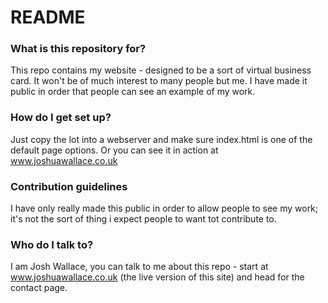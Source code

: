 # README #

### What is this repository for? ###

This repo contains my website - designed to be a sort of virtual business card. It won't be of much interest to many people but me. I have made it public in order that people can see an example  of my work.

### How do I get set up? ###

Just copy the lot into a webserver and make sure index.html is one of the default page options. Or you  can see it in action at www.joshuawallace.co.uk

### Contribution guidelines ###

I have only really made this public in order to allow people to see my work; it's not the sort of thing i expect people to want tot contribute to.

### Who do I talk to? ###

I am Josh Wallace, you can talk to me about this repo - start at www.joshuawallace.co.uk (the live version of this site) and head for the contact page.